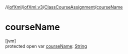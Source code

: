 //[iofXml](../../../index.md)/[iofXml.v3](../index.md)/[ClassCourseAssignment](index.md)/[courseName](course-name.md)

# courseName

[jvm]\
protected open var [courseName](course-name.md): [String](https://docs.oracle.com/javase/8/docs/api/java/lang/String.html)
